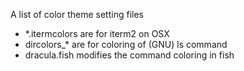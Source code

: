A list of color theme setting files
- *.itermcolors are for iterm2 on OSX
- dircolors_* are for coloring of (GNU) ls command
- dracula.fish modifies the command coloring in fish

